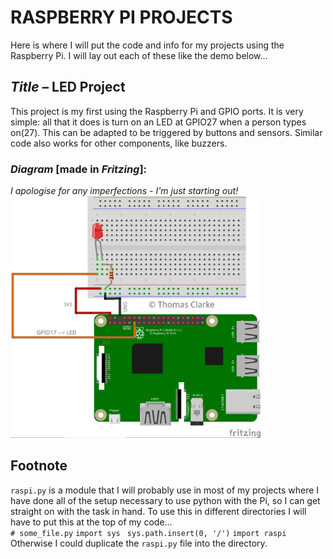 # RASPBERRY PI PROJECTS
Here is where I will put the code and info for my projects using the Raspberry Pi. I will lay out each of these like the demo below...

## <i>Title –</i> LED Project
This project is my first using the Raspberry Pi and GPIO ports. It is very simple: all that it does is turn on an LED at GPIO27 when a person types on(27). This can be adapted to be triggered by buttons and sensors. Similar code also works for other components, like buzzers.

### <i>Diagram</i> [made in <i>Fritzing</i>]:
<i> I apologise for any imperfections - I'm just starting out!</i><br>
<img src="/sample/diagram1.png" length=400 width=400>

## Footnote
`raspi.py` is a module that I will probably use in most of my projects where I have done all of the setup necessary to use
python with the Pi, so I can get straight on with the task in hand. To use this in different directories I will have to put this at the top of my code...<br>
` # some_file.py `
` import sys `
` sys.path.insert(0, '/')`
` import raspi `
<br>
Otherwise I could duplicate the `raspi.py` file into the directory.
